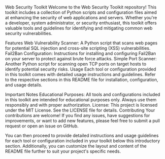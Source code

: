 Web Security Toolkit
Welcome to the Web Security Toolkit repository! This toolkit includes a collection of Python scripts and configuration files aimed at enhancing the security of web applications and servers. Whether you're a developer, system administrator, or security enthusiast, this toolkit offers valuable tools and guidelines for identifying and mitigating common web security vulnerabilities.

Features
Web Vulnerability Scanner: A Python script that scans web pages for potential SQL injection and cross-site scripting (XSS) vulnerabilities.
Fail2Ban Configuration: Instructions for installing and configuring Fail2Ban on your server to protect against brute force attacks.
Simple Port Scanner: Another Python script for scanning open TCP ports on target hosts to identify potential security risks.
Usage
Each tool or configuration provided in this toolkit comes with detailed usage instructions and guidelines. Refer to the respective sections in this README file for installation, configuration, and usage details.

Important Notes
Educational Purposes: All tools and configurations included in this toolkit are intended for educational purposes only. Always use them responsibly and with proper authorization.
License: This project is licensed under the MIT License. See the LICENSE file for details.
Contributing
Your contributions are welcome! If you find any issues, have suggestions for improvements, or want to add new features, please feel free to submit a pull request or open an issue on GitHub.

You can then proceed to provide detailed instructions and usage guidelines for each tool or configuration included in your toolkit below this introductory section. Additionally, you can customize the layout and content of the README file further to suit your project's specific needs.
